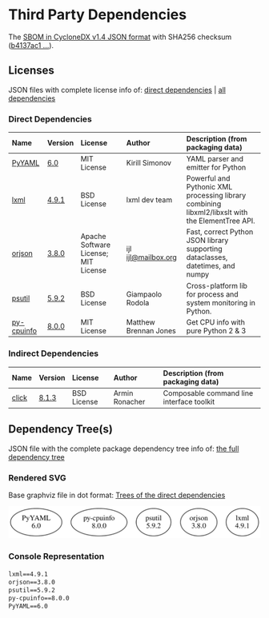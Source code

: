 # Third Party Dependencies

<!--[[[fill sbom_sha256()]]]-->
The [SBOM in CycloneDX v1.4 JSON format](https://github.com/sthagen/pilli/blob/default/sbom.json) with SHA256 checksum ([b4137ac1 ...](https://raw.githubusercontent.com/sthagen/pilli/default/sbom.json.sha256 "sha256:b4137ac12cea4eae01026561cf9fe3c39623afb655a4c894cacb1ff5694c640c")).
<!--[[[end]]] (checksum: 2baa9b58f9daf2d7a3e517ac52751d67)-->
## Licenses 

JSON files with complete license info of: [direct dependencies](direct-dependency-licenses.json) | [all dependencies](all-dependency-licenses.json)

### Direct Dependencies

<!--[[[fill direct_dependencies_table()]]]-->
| Name                                                  | Version                                             | License                              | Author                | Description (from packaging data)                                                                |
|:------------------------------------------------------|:----------------------------------------------------|:-------------------------------------|:----------------------|:-------------------------------------------------------------------------------------------------|
| [PyYAML](https://pyyaml.org/)                         | [6.0](https://pypi.org/project/PyYAML/6.0/)         | MIT License                          | Kirill Simonov        | YAML parser and emitter for Python                                                               |
| [lxml](https://lxml.de/)                              | [4.9.1](https://pypi.org/project/lxml/4.9.1/)       | BSD License                          | lxml dev team         | Powerful and Pythonic XML processing library combining libxml2/libxslt with the ElementTree API. |
| [orjson](https://github.com/ijl/orjson)               | [3.8.0](https://pypi.org/project/orjson/3.8.0/)     | Apache Software License; MIT License | ijl <ijl@mailbox.org> | Fast, correct Python JSON library supporting dataclasses, datetimes, and numpy                   |
| [psutil](https://github.com/giampaolo/psutil)         | [5.9.2](https://pypi.org/project/psutil/5.9.2/)     | BSD License                          | Giampaolo Rodola      | Cross-platform lib for process and system monitoring in Python.                                  |
| [py-cpuinfo](https://github.com/workhorsy/py-cpuinfo) | [8.0.0](https://pypi.org/project/py-cpuinfo/8.0.0/) | MIT License                          | Matthew Brennan Jones | Get CPU info with pure Python 2 & 3                                                              |
<!--[[[end]]] (checksum: 42807c802a731392bc08b8884a43ba6c)-->

### Indirect Dependencies

<!--[[[fill indirect_dependencies_table()]]]-->
| Name                                          | Version                                        | License     | Author         | Description (from packaging data)         |
|:----------------------------------------------|:-----------------------------------------------|:------------|:---------------|:------------------------------------------|
| [click](https://palletsprojects.com/p/click/) | [8.1.3](https://pypi.org/project/click/8.1.3/) | BSD License | Armin Ronacher | Composable command line interface toolkit |
<!--[[[end]]] (checksum: dc3a866a7aa3332404bde3da87727cb9)-->

## Dependency Tree(s)

JSON file with the complete package dependency tree info of: [the full dependency tree](package-dependency-tree.json)

### Rendered SVG

Base graphviz file in dot format: [Trees of the direct dependencies](package-dependency-tree.dot.txt)

<img src="./package-dependency-tree.svg" alt="Trees of the direct dependencies" title="Trees of the direct dependencies"/>

### Console Representation

<!--[[[fill dependency_tree_console_text()]]]-->
````console
lxml==4.9.1
orjson==3.8.0
psutil==5.9.2
py-cpuinfo==8.0.0
PyYAML==6.0
````
<!--[[[end]]] (checksum: 5872337d41fca318057a46c9e924cc6f)-->
